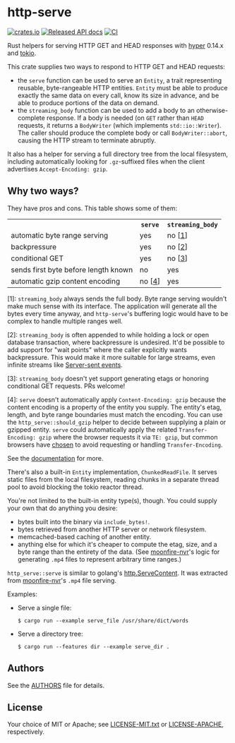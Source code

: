 # http-serve

[![crates.io](https://meritbadge.herokuapp.com/http-serve)](https://crates.io/crates/http-serve)
[![Released API docs](https://docs.rs/http-serve/badge.svg)](https://docs.rs/http-serve/)
[![CI](https://github.com/scottlamb/http-serve/workflows/CI/badge.svg)](https://github.com/scottlamb/http-serve/actions?query=workflow%3ACI)

Rust helpers for serving HTTP GET and HEAD responses with
[hyper](https://crates.io/crates/hyper) 0.14.x and
[tokio](https://crates.io/crates/tokio).

This crate supplies two ways to respond to HTTP GET and HEAD requests:

*   the `serve` function can be used to serve an `Entity`, a trait representing
    reusable, byte-rangeable HTTP entities. `Entity` must be able to produce
    exactly the same data on every call, know its size in advance, and be able
    to produce portions of the data on demand.
*   the `streaming_body` function can be used to add a body to an
    otherwise-complete response.  If a body is needed (on `GET` rather than `HEAD`
    requests, it returns a `BodyWriter` (which implements `std::io::Writer`).
    The caller should produce the complete body or call `BodyWriter::abort`,
    causing the HTTP stream to terminate abruptly.

It also has a helper for serving a full directory tree from the local filesystem,
including automatically looking for `.gz`-suffixed files when the client
advertises `Accept-Encoding: gzip`.

## Why two ways?

They have pros and cons. This table shows some of them:

<table>
  <tr><th><th><code>serve</code><th><code>streaming_body</code></tr>
  <tr><td>automatic byte range serving<td>yes<td>no [<a href="#range">1</a>]</tr>
  <tr><td>backpressure<td>yes<td>no [<a href="#backpressure">2</a>]</tr>
  <tr><td>conditional GET<td>yes<td>no [<a href="#conditional_get">3</a>]</tr>
  <tr><td>sends first byte before length known<td>no<td>yes</tr>
  <tr><td>automatic gzip content encoding<td>no [<a href="#gzip">4</a>]<td>yes</tr>
</table>

<a name="range">\[1\]</a>: `streaming_body` always sends the full body. Byte range serving
wouldn't make much sense with its interface. The application will generate all the bytes
every time anyway, and `http-serve`'s buffering logic would have to be complex
to handle multiple ranges well.

<a name="backpressure">\[2\]</a>: `streaming_body` is often appended to while holding
a lock or open database transaction, where backpressure is undesired. It'd be
possible to add support for "wait points" where the caller explicitly wants backpressure. This
would make it more suitable for large streams, even infinite streams like
[Server-sent events](https://developer.mozilla.org/en-US/docs/Web/API/Server-sent_events).

<a name="conditional_get">\[3\]</a>: `streaming_body` doesn't yet support
generating etags or honoring conditional GET requests. PRs welcome!

<a name="gzip">\[4\]</a>: `serve` doesn't automatically apply `Content-Encoding:
gzip` because the content encoding is a property of the entity you supply. The
entity's etag, length, and byte range boundaries must match the encoding. You
can use the `http_serve::should_gzip` helper to decide between supplying a plain
or gzipped entity. `serve` could automatically apply the related
`Transfer-Encoding: gzip` where the browser requests it via `TE: gzip`, but
common browsers have
[chosen](https://bugs.chromium.org/p/chromium/issues/detail?id=94730) to avoid
requesting or handling `Transfer-Encoding`.

See the [documentation](https://docs.rs/http-serve/) for more.

There's also a built-in `Entity` implementation, `ChunkedReadFile`. It serves
static files from the local filesystem, reading chunks in a separate thread
pool to avoid blocking the tokio reactor thread.

You're not limited to the built-in entity type(s), though. You could supply
your own that do anything you desire:

*   bytes built into the binary via `include_bytes!`.
*   bytes retrieved from another HTTP server or network filesystem.
*   memcached-based caching of another entity.
*   anything else for which it's cheaper to compute the etag, size, and a byte
    range than the entirety of the data. (See
    [moonfire-nvr](https://github.com/scottlamb/moonfire-nvr)'s logic for
    generating `.mp4` files to represent arbitrary time ranges.)

`http_serve::serve` is similar to golang's
[http.ServeContent](https://golang.org/pkg/net/http/#ServeContent). It was
extracted from [moonfire-nvr](https://github.com/scottlamb/moonfire-nvr)'s
`.mp4` file serving.

Examples:

*   Serve a single file:
    ```
    $ cargo run --example serve_file /usr/share/dict/words
    ```
*   Serve a directory tree:
    ```
    $ cargo run --features dir --example serve_dir .
    ```

## Authors

See the [AUTHORS](AUTHORS) file for details.

## License

Your choice of MIT or Apache; see [LICENSE-MIT.txt](LICENSE-MIT.txt) or
[LICENSE-APACHE](LICENSE-APACHE.txt), respectively.
